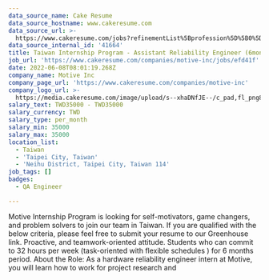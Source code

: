 ```yaml
---
data_source_name: Cake Resume
data_source_hostname: www.cakeresume.com
data_source_url: >-
  https://www.cakeresume.com/jobs?refinementList%5Bprofession%5D%5B0%5D=engineering_qa-engineer&refinementList%5Bsalary_type%5D=per_month&refinementList%5Bsalary_currency%5D=TWD&range%5Bsalary_range%5D%5Bmax%5D=600000
data_source_internal_id: '41664'
title: Taiwan Internship Program - Assistant Reliability Engineer (6months)
job_url: 'https://www.cakeresume.com/companies/motive-inc/jobs/efd41f'
date: 2022-06-08T08:01:19.268Z
company_name: Motive Inc
company_page_url: 'https://www.cakeresume.com/companies/motive-inc'
company_logo_url: >-
  https://media.cakeresume.com/image/upload/s--xhaDNfJE--/c_pad,fl_png8,h_200,w_200/v1654678189/k188xtiohwymatot5b73.png
salary_text: TWD35000 - TWD35000
salary_currency: TWD
salary_type: per_month
salary_min: 35000
salary_max: 35000
location_list:
  - Taiwan
  - 'Taipei City, Taiwan'
  - 'Neihu District, Taipei City, Taiwan 114'
job_tags: []
badges:
  - QA Engineer

---
```


Motive Internship Program is looking for self-motivators, game changers, and problem solvers to join our team in Taiwan. If you are qualified with the below criteria, please feel free to submit your resume to our Greenhouse link. Proactive, and teamwork-oriented attitude. Students who can commit to 32 hours per week (task-oriented with flexible schedules ) for 6 months period. About the Role: As a hardware reliability engineer intern at Motive, you will learn how to work for project research and